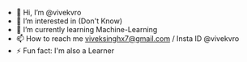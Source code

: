 - 👋 Hi, I’m @vivekvro
- 👀 I’m interested in (Don't Know)
- 🌱 I’m currently learning Machine-Learning
- 📫 How to reach me viveksinghx7@gmail.com / Insta ID @vivekvro
- ⚡ Fun fact: I'm also a Learner 

<!---
vivekvro/vivekvro is a ✨ special ✨ repository because its `README.md` (this file) appears on your GitHub profile.
You can click the Preview link to take a look at your changes.
--->
